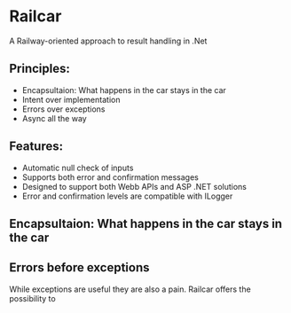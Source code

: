 # Railcar
A Railway-oriented approach to result handling in .Net

## Principles:
- Encapsultaion: What happens in the car stays in the car
- Intent over implementation
- Errors over exceptions
- Async all the way

## Features:
- Automatic null check of inputs
- Supports both error and confirmation messages
- Designed to support both Webb APIs and ASP .NET solutions
- Error and confirmation levels are compatible with ILogger
 

## Encapsultaion: What happens in the car stays in the car

## Errors before exceptions
While exceptions are useful they are also a pain. Railcar offers the possibility to 


